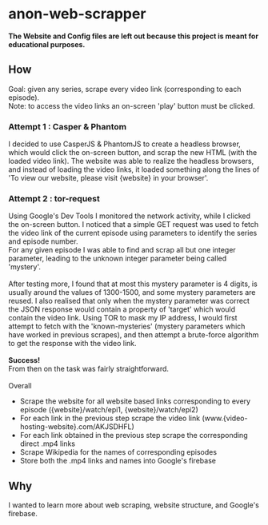 # anon-web-scrapper
<b>The Website and Config files are left out because this project is meant for educational purposes.</b>

## How
Goal: given any series, scrape every video link (corresponding to each episode).
</br>
Note: to access the video links an on-screen 'play' button must be clicked.

### Attempt 1 : Casper & Phantom
I decided to use CasperJS & PhantomJS to create a headless browser, which would click the on-screen button, and
scrap the new HTML (with the loaded video link). The website was able to realize the headless browsers, and instead of loading the video links, it loaded something along the lines of 'To view our website, please visit {website} in your browser'.

### Attempt 2 : tor-request
Using Google's Dev Tools I monitored the network activity, while I clicked the on-screen button.
I noticed that a simple GET request was used to fetch the video link of the current episode using parameters to identify the series and episode number. 
</br>
For any given episode I was able to find and scrap all but one integer parameter, leading to the unknown integer parameter being called 'mystery'.
</br>
</br>
After testing more, I found that at most this mystery parameter is 4 digits, is usually around the values of 1300-1500, and some mystery parameters are reused. I also realised that only when the mystery parameter was correct the JSON response would contain a property of 'target' which would
contain the video link.
Using TOR to mask my IP address, I would first attempt to fetch with the 'known-mysteries' (mystery parameters which have worked in previous
scrapes), and then attempt a brute-force algorithm to get the response with the video link.
</br>
</br>
<b>Success!</b>
</br>
From then on the task was fairly straightforward.
</br>
</br>
Overall
* Scrape the website for all website based links corresponding to every episode ({website}/watch/epi1, {website}/watch/epi2)
* For each link in the previous step scrape the video link (www.{video-hosting-website}.com/AKJSDHFL)
* For each link obtained in the previous step scrape the corresponding direct .mp4 links
* Scrape Wikipedia for the names of corresponding episodes
* Store both the .mp4 links and names into Google's firebase



## Why
I wanted to learn more about web scraping, website structure, and Google's firebase. </br>
